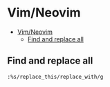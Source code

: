 # Vim/Neovim
<!--ts-->
   * [Vim/Neovim](vim.md#vimneovim)
      * [Find and replace all](vim.md#find-and-replace-all)

<!-- Added by: runner, at: Tue Feb  9 12:55:17 UTC 2021 -->

<!--te-->

## Find and replace all
```vim
:%s/replace_this/replace_with/g
```
